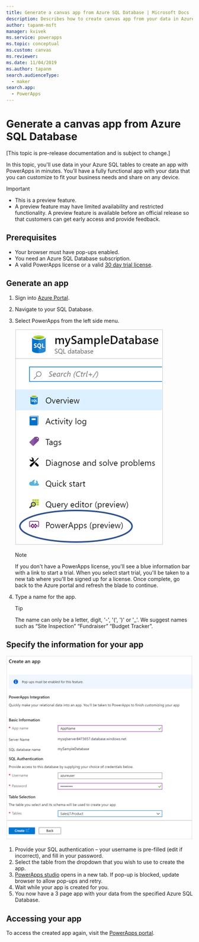 ```yaml
---
title: Generate a canvas app from Azure SQL Database | Microsoft Docs
description: Describes how to create canvas app from your data in Azure SQL Database
author: tapanm-msft
manager: kvivek
ms.service: powerapps
ms.topic: conceptual
ms.custom: canvas
ms.reviewer: 
ms.date: 11/04/2019
ms.author: tapanm
search.audienceType: 
  - maker
search.app: 
  - PowerApps
---
```

# Generate a canvas app from Azure SQL Database

[This topic is pre-release documentation and is subject to change.]

In this topic, you'll use data in your Azure SQL tables to create an app with PowerApps in minutes. You’ll have a fully functional app with your data that you can customize to fit your business needs and share  on any device.

> [!IMPORTANT]
> - This is a preview feature.
> - A preview feature may have limited availability and restricted functionality. A preview feature is available before an official release so that customers can get early access and provide feedback.

## Prerequisites

- Your browser must have pop-ups enabled.
- You need an Azure SQL Database subscription.
- A valid PowerApps license or a valid [30 day trial license](../signup-for-powerapps.md "Explore PowerApps for free for 30 days").

## Generate an app

1. Sign into [Azure Portal](https://portal.azure.com "Azure Portal").
2. Navigate to your SQL Database.
3. Select PowerApps from the left side menu.

    
    ![PowerApps option in Azure SQL Database options](./media/app-from-azure-sql-database/powerapps-link-azure-portal.png "PowerApps option inside Azure SQL Database")

    > [!NOTE]
    > If you don't have a PowerApps license, you'll see a blue information bar with a link to start a trial. When you select start trial, you'll be taken to a new tab where you'll be signed up for a license. Once complete, go back to the Azure portal and refresh the blade to continue.

4. Type a name for the app.
    
    > [!TIP]
    > The name can only be a letter, digit, '-', '(', ')' or '_'. We suggest names such as “Site Inspection” “Fundraiser” “Budget Tracker”.

## Specify the information for your app
    
![Specify the information for your app](./media/app-from-azure-sql-database/powerapps-create-page-azure-portal.png "Specify the information for your app")

1. Provide your SQL authentication – your username is pre-filled (edit if incorrect), and fill in your password.
2. Select the table from the dropdown that you wish to use to create the app.
3. [PowerApps studio](https://create.powerapps.com/studio/ "https://create.powerapps.com/studio/") opens in a new tab. If pop-up is blocked, update browser to allow pop-ups and retry.
4. Wait while your app is created for you.
5. You now have a 3 page app with your data from the specified Azure SQL Database.

## Accessing your app

To access the created app again, visit the [PowerApps portal](https://make.powerapps.com "https://make.powerapps.com"). 
